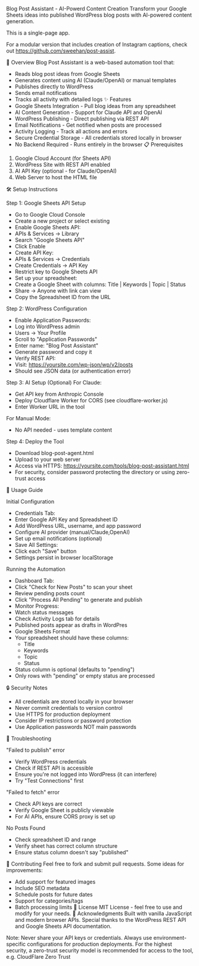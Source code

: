 Blog Post Assistant - AI-Powerd Content Creation
Transform your Google Sheets ideas into published WordPress blog posts with AI-powered content generation.

This is a single-page app. 

For a modular version that includes creation of Instagram captions, check out https://github.com/sweehan/post-assist.

🚀 Overview
Blog Post Assistant is a web-based automation tool that:
- Reads blog post ideas from Google Sheets
- Generates content using AI (Claude/OpenAI) or manual templates
- Publishes directly to WordPress
- Sends email notifications
- Tracks all activity with detailed logs
✨ Features
- Google Sheets Integration - Pull blog ideas from any spreadsheet
- AI Content Generation - Support for Claude API and OpenAI
- WordPress Publishing - Direct publishing via REST API
- Email Notifications - Get notified when posts are processed
- Activity Logging - Track all actions and errors
- Secure Credential Storage - All credentials stored locally in browser
- No Backend Required - Runs entirely in the browser
📋 Prerequisites
1. Google Cloud Account (for Sheets API)
2. WordPress Site with REST API enabled
3. AI API Key (optional - for Claude/OpenAI)
4. Web Server to host the HTML file

🛠️ Setup Instructions

Step 1: Google Sheets API Setup
- Go to Google Cloud Console
- Create a new project or select existing
- Enable Google Sheets API:
- APIs & Services → Library
- Search "Google Sheets API"
- Click Enable
- Create API Key:
- APIs & Services → Credentials
- Create Credentials → API Key
- Restrict key to Google Sheets API
- Set up your spreadsheet:
- Create a Google Sheet with columns: Title | Keywords | Topic | Status
- Share → Anyone with link can view
- Copy the Spreadsheet ID from the URL

Step 2: WordPress Configuration
- Enable Application Passwords:
- Log into WordPress admin
- Users → Your Profile
- Scroll to "Application Passwords"
- Enter name: "Blog Post Assistant"
- Generate password and copy it
- Verify REST API:
- Visit: https://yoursite.com/wp-json/wp/v2/posts
- Should see JSON data (or authentication error)

Step 3: AI Setup (Optional)
For Claude:
- Get API key from Anthropic Console
- Deploy Cloudflare Worker for CORS (see cloudflare-worker.js)
- Enter Worker URL in the tool
 
 For Manual Mode:
- No API needed - uses template content

Step 4: Deploy the Tool
- Download blog-post-agent.html
- Upload to your web server
- Access via HTTPS: https://yoursite.com/tools/blog-post-assistant.html
- For security, consider password protecting the directory or using zero-trust access

📖 Usage Guide

Initial Configuration
- Credentials Tab:
- Enter Google API Key and Spreadsheet ID
- Add WordPress URL, username, and app password
- Configure AI provider (manual/Claude,OpenAI)
- Set up email notifications (optional)
- Save All Settings:
- Click each "Save" button
- Settings persist in browser localStorage

Running the Automation
- Dashboard Tab:
- Click "Check for New Posts" to scan your sheet
- Review pending posts count
- Click "Process All Pending" to generate and publish
- Monitor Progress:
- Watch status messages
- Check Activity Logs tab for details
- Published posts appear as drafts in WordPres
- Google Sheets Format
- Your spreadsheet should have these columns:
   - Title
   - Keywords
   - Topic
   - Status
- Status column is optional (defaults to "pending")
- Only rows with "pending" or empty status are processed

🔒 Security Notes
- All credentials are stored locally in your browser
- Never commit credentials to version control
- Use HTTPS for production deployment
- Consider IP restrictions or password protection
- Use Application passwords NOT main passwords

🐛 Troubleshooting

"Failed to publish" error
- Verify WordPress credentials
- Check if REST API is accessible
- Ensure you're not logged into WordPress (it can interfere)
- Try "Test Connections" first

"Failed to fetch" error
- Check API keys are correct
- Verify Google Sheet is publicly viewable
- For AI APIs, ensure CORS proxy is set up

No Posts Found
- Check spreadsheet ID and range
- Verify sheet has correct column structure
- Ensure status column doesn't say "published"

🤝 Contributing
Feel free to fork and submit pull requests. Some ideas for improvements:
- Add support for featured images
- Include SEO metadata
- Schedule posts for future dates
- Support for categories/tags
- Batch processing limits
📄 License
MIT License - feel free to use and modify for your needs.
🙏 Acknowledgments
Built with vanilla JavaScript and modern browser APIs. Special thanks to the WordPress REST API and Google Sheets API documentation.

Note: Never share your API keys or credentials. Always use environment-specific configurations for production deployments. For the highest security, a zero-trust security model is recommended for access to the tool, e.g. CloudFlare Zero Trust
